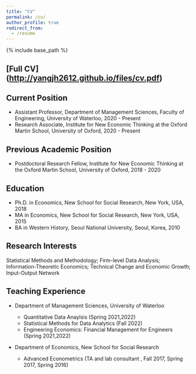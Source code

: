 ```yaml
---
title: "CV"
permalink: /cv/
author_profile: true
redirect_from:
  - /resume
---
```


{% include base_path %}

**[Full CV]**(http://yangjh2612.github.io/files/cv.pdf)
------

Current Position
------
* Assistant Professor,  Department of Management Sciences, Faculty of Engineering, University of Waterloo, 2020 - Present
* Research Associate, Institute for New Economic Thinking at the Oxford Martin School, University of Oxford,  2020 - Present

Previous Academic Position
------
* Postdoctoral Research Fellow, Institute for New Economic Thinking at the Oxford Martin School, University of Oxford,  2018 - 2020

Education
------
* Ph.D. in Economics, New School for Social Research, New York, USA, 2018
* MA in Economics, New School for Social Research, New York, USA, 2015
* BA in Western History,  Seoul National University, Seoul, Korea, 2010

Research Interests
------
Statistical Methods and Methodology; Firm-level Data Analysis; Information-Theoretic Economics; Technical Change and Economic Growth;  Input-Output Network
  
Teaching Experience
------
* Department of Management Sciences, University of Waterloo
  * Quantitative Data Anaylsis (Spring 2021,2022)
  * Statistical Methods for Data Analytics (Fall 2022)
  * Engineering Economics: Financial Management for Engineers (Spring 2021,2022)
  
* Department of Economics, New School for Social Research
  * Advanced Econometrics (TA and lab consultant , Fall 2017, Spring 2017, Spring 2016)
  
